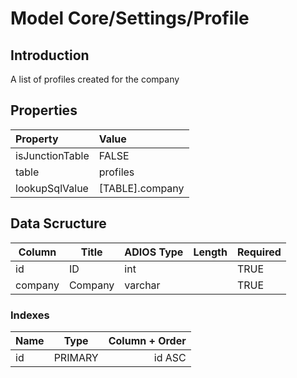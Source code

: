 # Model Core/Settings/Profile

## Introduction

A list of profiles created for the company

## Properties

| Property        | Value             |
| :-------------- | :---------------- |
| isJunctionTable | FALSE             |
| table           | profiles          |
| lookupSqlValue  | [TABLE].company |

## Data Scructure

| Column  | Title   | ADIOS Type | Length | Required |
| ------- | ------- | ---------- | ------ | -------- |
| id      | ID      | int        |        | TRUE     |
| company | Company | varchar    |        | TRUE     |

### Indexes

| Name |  Type   | Column + Order |
| :--- | :-----: | -------------: |
| id   | PRIMARY |         id ASC |
